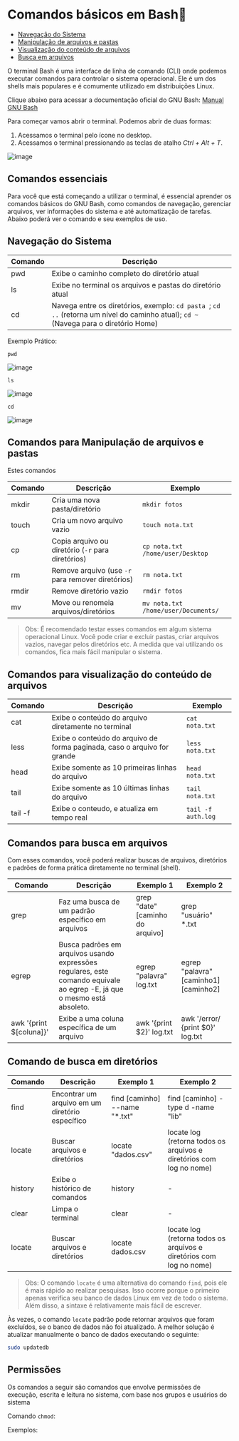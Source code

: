 # Comandos básicos em Bash🐧

- [Navegação do Sistema](#Navegação-do-Sistema)
- [Manipulação de arquivos e pastas](#comandos-para-manipulação-de-arquivos-e-pastas)
- [Visualização do conteúdo de arquivos](#comandos-para-visualização-do-conteúdo-de-arquivos)
- [Busca em arquivos](#comandos-para-busca-em-arquivos)

O terminal Bash é uma interface de linha de comando (CLI) onde podemos executar comandos para controlar o sistema operacional. Ele é um dos shells mais populares e é comumente utilizado em distribuições Linux.

Clique abaixo para acessar a documentação oficial do GNU Bash:
[Manual GNU Bash](https://www.gnu.org/software/bash/manual/bash.html)

Para começar vamos abrir o terminal. Podemos abrir de duas formas:
1. Acessamos o terminal pelo ícone no desktop.
2. Acessamos o terminal pressionando as teclas de atalho _Ctrl + Alt + T_.

![image](https://github.com/user-attachments/assets/0c0cff03-615b-4a94-bbc8-9806799e057d)

## Comandos essenciais

Para você que está começando a utilizar o terminal, é essencial aprender os comandos básicos do GNU Bash, como comandos de navegação, gerenciar arquivos, ver informações do sistema e até automatização de tarefas. Abaixo poderá ver o comando e seu exemplos de uso.

## Navegação do Sistema 

| Comando      | Descrição |
| ----------- | ----------- |
| pwd | Exibe o caminho completo do diretório atual  | 
| ls  | Exibe no terminal os arquivos e pastas do diretório atual |
| cd | Navega entre os diretórios, exemplo: `cd pasta `; `cd ..` (retorna um nível do caminho atual); `cd ~` (Navega para o diretório Home) |

Exemplo Prático:

`pwd`

![image](https://github.com/user-attachments/assets/dda20a3b-c73a-49a3-b3e4-e2a9faa350c4)

`ls`

![image](https://github.com/user-attachments/assets/3eaecee7-a408-4132-a931-ad48ea60e2ab)

`cd`

![image](https://github.com/user-attachments/assets/51212e2d-8e1e-43ad-86b9-cb5a661e5a78)

## Comandos para Manipulação de arquivos e pastas

Estes comandos 

| Comando | Descrição | Exemplo |
|--------|-----------|---------|
| mkdir | Cria uma nova pasta/diretório | `mkdir fotos` |
| touch | Cria um novo arquivo vazio | `touch nota.txt` |
| cp | Copia arquivo ou diretório (`-r` para diretórios) | `cp nota.txt /home/user/Desktop` |
| rm | Remove arquivo (use `-r` para remover diretórios) | `rm nota.txt` |
| rmdir | Remove diretório vazio | `rmdir fotos` |
| mv | Move ou renomeia arquivos/diretórios | `mv nota.txt /home/user/Documents/` |

> Obs: É recomendado testar esses comandos em algum sistema operacional Linux. Você pode criar e excluir pastas, criar arquivos vazios, navegar pelos diretórios etc. A medida que vai utilizando os comandos, fica mais fácil manipular o sistema.

## Comandos para visualização do conteúdo de arquivos

| Comando | Descrição | Exemplo |
| --------| --------- | ------- |
| cat     | Exibe o conteúdo do arquivo diretamente no terminal | `cat nota.txt` |
| less    | Exibe o conteúdo do arquivo de forma paginada, caso o arquivo for grande | `less nota.txt` |
| head    | Exibe somente as 10 primeiras linhas do arquivo | `head nota.txt` |
| tail    | Exibe somente as 10 últimas linhas do arquivo | `tail nota.txt` |
| tail -f | Exibe o conteudo, e atualiza em tempo real | `tail -f auth.log` |

## Comandos para busca em arquivos

Com esses comandos, você poderá realizar buscas de arquivos, diretórios e padrões de forma prática diretamente no terminal (shell).

| Comando | Descrição | Exemplo 1 | Exemplo 2 |
| ------- | -------- | --------- | --------- |
| grep    | Faz uma busca de um padrão específico em arquivos | grep "date" [caminho do arquivo] | grep "usuário" *.txt |
| egrep   | Busca padrões em arquivos usando expressões regulares, este comando equivale ao egrep -E, já que o mesmo está absoleto. | egrep "palavra" log.txt | egrep "palavra" [caminho1] [caminho2] |
| awk '{print $[coluna]}' | Exibe a uma coluna específica de um arquivo | awk '{print $2}' log.txt | awk '/error/ {print $0}' log.txt |

## Comando de busca em diretórios

| Comando | Descrição | Exemplo 1 | Exemplo 2 |
| ------- | --------- | --------- | --------- |
| find    | Encontrar um arquivo em um diretório específico | find [caminho] --name "*.txt" | find [caminho] -type d -name "lib" |
| locate  | Buscar arquivos e diretórios | locate "dados.csv" | locate log (retorna todos os arquivos e diretórios com log no nome)
| history | Exibe o histórico de comandos | history | - |
| clear   | Limpa o terminal | clear | - |
| locate  | Buscar arquivos e diretórios | locate dados.csv | locate log (retorna todos os arquivos e diretórios com log no nome)

> Obs: O comando `locate` é uma alternativa do comando `find`, pois ele é mais rápido ao realizar pesquisas. Isso ocorre porque o primeiro apenas verifica seu banco de dados Linux em vez de todo o sistema. Além disso, a sintaxe é relativamente mais fácil de escrever.

Às vezes, o comando `locate` padrão pode retornar arquivos que foram excluídos, se o banco de dados não foi atualizado. A melhor solução é atualizar manualmente o banco de dados executando o seguinte:

```bash
sudo updatedb
```

## Permissões

Os comandos a seguir são comandos que envolve permissões de execução, escrita e leitura no sistema, com base nos grupos e usuários do sistema

Comando `chmod`:

Exemplos:

